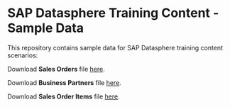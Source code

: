 # SAP Datasphere Training Content - Sample Data
This repository contains sample data for SAP Datasphere training content scenarios:

Download <b>Sales Orders</b> file <a href="https://prateekbagorahgs.github.io/sapdataspheretraining/BusinessPartners.csv" download="SalesOrders.csv">here</a>.

Download <b>Business Partners</b> file <a href="https://prateekbagorahgs.github.io/sapdataspheretraining/BusinessPartners.csv" download="BusinessPartners.csv">here</a>.

Download <b>Sales Order Items</b> file <a href="https://prateekbagorahgs.github.io/sapdataspheretraining/BusinessPartners.csv" download="SalesOrderItems.csv">here</a>.
